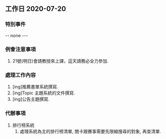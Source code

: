 ## 工作日 2020-07-20

### 特別事件

-- none ---

### 例會注意事項

1. 21號(明日)會請教授來上課，這天請務必全力參加.

### 處理工作內容

1. [ing]推薦書單系統撰寫.
2. [ing]Topic 主題系統的文件撰寫.
3. [ing]公告主題撰寫.

### 代辦事項

1. 排行榜系統
   1. 處理系統為主的排行榜清單, 關卡跟賽事需要先限縮搜尋的對象, 再查清單.
